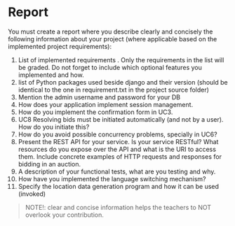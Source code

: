 # Report
You must create a report where you describe clearly and concisely the following information about your project (where applicable based on the implemented project requirements):

1. List of implemented requirements . Only the requirements in the list will be graded. Do not forget to include which optional features you implemented and how.
2.  list of Python packages used beside django and their version (should be identical to the one in  requirement.txt in the project source folder)
3. Mention the admin username and password for your DB
4. How does your application implement session management.
5. How do you implement the confirmation form in UC3.
6. UC8 Resolving bids must be initiated automatically (and not by a
user). How do you initiate this?
7. How do you avoid possible concurrency problems, specially in UC6?
8. Present the REST API for your service. Is your service RESTful? What resources do you expose over the API and what is the URI to access them. Include concrete examples of HTTP requests and responses for bidding in an auction.
9. A description of your functional tests, what are you testing and why.
10. How have you implemented the language switching mechanism?
11. Specify the location data generation program and how it can be used (invoked)

> NOTE!: clear and concise information helps the teachers to NOT overlook your contribution.
